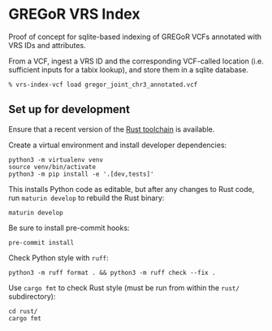 # GREGoR VRS Index

Proof of concept for sqlite-based indexing of GREGoR VCFs annotated with VRS IDs and attributes.

From a VCF, ingest a VRS ID and the corresponding VCF-called location (i.e. sufficient inputs for a tabix lookup), and store them in a sqlite database.

```shell
% vrs-index-vcf load gregor_joint_chr3_annotated.vcf
```

<!--Given a VRS ID, retrieve VCF-associated data (output format TBD)-->
<!---->
<!--```shell-->
<!--% vrs-index-vcf fetch-id HBtEUibAIKjZxBALaDFky0RDf56_IKT6-->
<!--DbRow { vrs_id: "HBtUUibAIKjZxIALaDFky0RDf56_LKT6", chr: "3", pos: 10125 }-->
<!--```-->
<!---->
<!--Or fetch all rows within a coordinate range:-->
<!---->
<!--```shell-->
<!--% vrs-index-vc fetch-range 3 10110 10140-->
<!--[DbRow { vrs_id: "HBtEtibAIKjZxBALaDFky0RDft6_IKT6", chr: "3", pos: 10125 }, DbRow { vrs_id: "2d0wfnw9IQpcf7ACZ5tla-NtP-u34Vmj", chr: "3", pos: 10128 }, DbRow { vrs_id: "PXiNdKr3kDiKJtkjolwiYpisen68Vz1d", chr: "3", pos: 10136 }, DbRow { vrs_id: "zs65-UuparftqeXlL_ZhSCfZiBmbpr49", chr: "3", pos: 10137 }, DbRow { vrs_id: "3Cf2iW7hC1bMORih10jXS40nwE5tdaD8", chr: "3", pos: 10138 }, DbRow { vrs_id: "EaMAbMRxCU4EkasuuX5rLupA-SXPpi6O", chr: "3", pos: 10138 }]-->
<!--```-->

## Set up for development

Ensure that a recent version of the [Rust toolchain](https://www.rust-lang.org/tools/install) is available.

Create a virtual environment and install developer dependencies:

```shell
python3 -m virtualenv venv
source venv/bin/activate
python3 -m pip install -e '.[dev,tests]'
```

This installs Python code as editable, but after any changes to Rust code, run ``maturin develop`` to rebuild the Rust binary:

```shell
maturin develop
```

Be sure to install pre-commit hooks:

```shell
pre-commit install
```

Check Python style with `ruff`:

```shell
python3 -m ruff format . && python3 -m ruff check --fix .
```

Use `cargo fmt` to check Rust style (must be run from within the `rust/` subdirectory):

```shell
cd rust/
cargo fmt
```

<!--Run tests with `pytest`:-->
<!---->
<!--```shell-->
<!--pytest-->
<!--```-->
